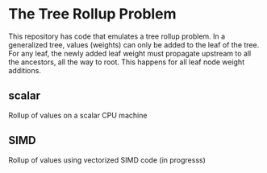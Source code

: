 # The Tree Rollup Problem
This repository has code that emulates a tree rollup problem. 
In a generalized tree, values (weights) can only be added to the leaf of the tree. For any leaf, the newly added leaf weight must propagate upstream to all the ancestors, all the way to root.
This happens for all leaf node weight additions.

## scalar
Rollup of values on a scalar CPU machine

## SIMD
Rollup of values using vectorized SIMD code (in progresss)

